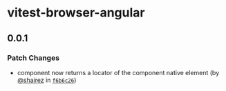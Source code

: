 # vitest-browser-angular

## 0.0.1

### Patch Changes

- component now returns a locator of the component native element (by [@shairez](https://github.com/shairez) in [`f6b6c26`](https://github.com/hirezio/vitest-browser-angular/commit/f6b6c26438de0dfaf554c2b5d7f9ef844f803a75))
